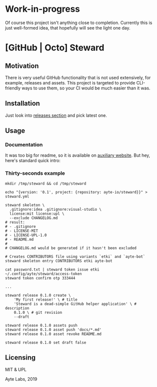 # Work-in-progress

Of course this project isn't anything close to completion. Currently 
this is just well-formed idea, that hopefully will see the light one 
day.

# [GitHub | Octo] Steward

## Motivation

There is very useful GitHub functionality that is not used extensively, 
for example, releases and assets. This project is targeted to provide 
CLI-friendly ways to use them, so your CI would be much easier than it
was.

## Installation

Just look into [releases section](https://github.com/ayte-io/steward/releases) 
and pick latest one.

## Usage

### Documentation

It was too big for readme, so it is available on 
[auxiliary website](https://ayte-io.github.io/steward). But hey, here's
standard quick intro:

### Thirty-seconds example

```console
mkdir /tmp/steward && cd /tmp/steward

echo "{version: '0.1', project: {repository: ayte-io/steward}}" > steward.yml

steward skeleton \
  .gitignore:idea .gitignore:visual-studio \
  license:mit license:upl \
  --exclude CHANGELOG.md
# result:
# - .gitignore
# - LICENSE-MIT
# - LICENSE-UPL-1.0
# - README.md
# 
# CHANGELOG.md would be generated if it hasn't been excluded

# Creates CONTRIBUTORS file using variants `etki` and `ayte-bot`
steward skeleton entry CONTRIBUTORS etki ayte-bot

cat password.txt | steward token issue etki ~/.config/ayte/steward/access-token
steward token confirm otp 333444

...

steward release 0.1.0 create \
    'My first release!' \ # title
    'Steward is a dead-simple GitHub helper application' \ # description
    0.1.0 \ # git revision
    --draft

steward release 0.1.0 assets push
steward release 0.1.0 asset push 'docs/*.md'
steward release 0.1.0 asset revoke README.md

steward release 0.1.0 set draft false
```

## Licensing

MIT & UPL

Ayte Labs, 2019
